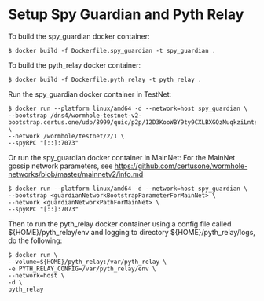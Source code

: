 # Setup Spy Guardian and Pyth Relay

To build the spy_guardian docker container:

```
$ docker build -f Dockerfile.spy_guardian -t spy_guardian .
```

To build the pyth_relay docker container:

```
$ docker build -f Dockerfile.pyth_relay -t pyth_relay .
```

Run the spy_guardian docker container in TestNet:

```
$ docker run --platform linux/amd64 -d --network=host spy_guardian \
--bootstrap /dns4/wormhole-testnet-v2-bootstrap.certus.one/udp/8999/quic/p2p/12D3KooWBY9ty9CXLBXGQzMuqkziLntsVcyz4pk1zWaJRvJn6Mmt \
--network /wormhole/testnet/2/1 \
--spyRPC "[::]:7073"
```

Or run the spy_guardian docker container in MainNet:
For the MainNet gossip network parameters, see https://github.com/certusone/wormhole-networks/blob/master/mainnetv2/info.md

```
$ docker run --platform linux/amd64 -d --network=host spy_guardian \
--bootstrap <guardianNetworkBootstrapParameterForMainNet> \
--network <guardianNetworkPathForMainNet> \
--spyRPC "[::]:7073"

```

Then to run the pyth_relay docker container using a config file called
${HOME}/pyth_relay/env and logging to directory ${HOME}/pyth_relay/logs, do the
following:

```
$ docker run \
--volume=${HOME}/pyth_relay:/var/pyth_relay \
-e PYTH_RELAY_CONFIG=/var/pyth_relay/env \
--network=host \
-d \
pyth_relay
```
